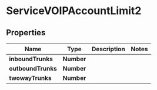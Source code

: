 

# ServiceVOIPAccountLimit2


## Properties

| Name | Type | Description | Notes |
|------------ | ------------- | ------------- | -------------|
|**inboundTrunks** | **Number** |  |  |
|**outboundTrunks** | **Number** |  |  |
|**twowayTrunks** | **Number** |  |  |



